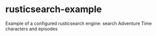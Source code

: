 rusticsearch-example
====================

Example of a configured rusticsearch engine: search Adventure Time characters and episodes
